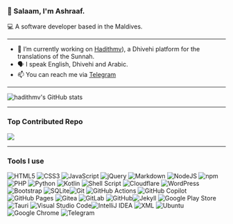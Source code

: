 <!--
**hadithmv/hadithmv** is a ✨ _special_ ✨ repository because its `README.md` (this file) appears on your GitHub profile.

Here are some ideas to get you started:

- 🔭 I’m currently working on ...
- 🌱 I’m currently learning ...
- 👯 I’m looking to collaborate on ...
- 🤔 I’m looking for help with ...
- 💬 Ask me about ...
- 📫 How to reach me: https://telegram.me/ashraafmv

-->

### 👋 Salaam, I'm Ashraaf.
💻 A software developer based in the Maldives.

-----

- 🔭 I’m currently working on [Hadithmv](https://github.com/hadithmv/hadithmv.github.io)), a Dhivehi platform for the translations of the Sunnah.  
- 🗣 I speak English, Dhivehi and Arabic.
- 📫 You can reach me via [Telegram](https://telegram.me/ashraafmv)

-----

<!--<p align="left"> <img src="https://komarev.com/ghpvc/?username=hadithmv&label=Profile%20views&color=0e75b6&style=flat" alt="hadithmv" /> </p>-->

<!--<h3 align="left">Languages and Tools:</h3>
<a href="https://getbootstrap.com" target="_blank"> <img src="https://raw.githubusercontent.com/devicons/devicon/master/icons/bootstrap/bootstrap-plain-wordmark.svg" alt="bootstrap" width="40" height="40"/> </a> <img src="https://raw.githubusercontent.com/devicons/devicon/master/icons/css3/css3-original-wordmark.svg" alt="css3" width="40" height="40"/> </a> <img src="https://www.vectorlogo.zone/logos/git-scm/git-scm-icon.svg" alt="git" width="40" height="40"/> </a> <a href="https://www.w3.org/html/" target="_blank"> <img src="https://raw.githubusercontent.com/devicons/devicon/master/icons/html5/html5-original-wordmark.svg" alt="html5" width="40" height="40"/> </a> <a href="https://developer.mozilla.org/en-US/docs/Web/JavaScript" target="_blank"> <img src="https://raw.githubusercontent.com/devicons/devicon/master/icons/javascript/javascript-original.svg" alt="javascript" width="40" height="40"/> </a> <a href="https://laravel.com/" target="_blank"> <a href="https://www.sqlite.org/" target="_blank"> <img src="https://www.vectorlogo.zone/logos/sqlite/sqlite-icon.svg" alt="sqlite" width="40" height="40"/> </a> </p>-->

<!--
<p align="center">
<img src="https://github-readme-stats.vercel.app/api/top-langs?username=hadithmv&show_icons=true&locale=en&layout=compact&theme=algolia" alt="hadithmv" />

<p>
<img src="https://github-readme-stats.vercel.app/api?username=hadithmv&show_icons=true&locale=en&theme=algolia" alt="hadithmv" />
</p>
-->


<!--
https://github.com/inttter/md-badges
-->
![hadithmv's GitHub stats](https://github-readme-stats.vercel.app/api?username=hadithmv&show=reviews,discussions_started,discussions_answered,prs_merged,prs_merged_percentage&show_icons=true&theme=transparent)

-----

### Top Contributed Repo
![](https://github-contributor-stats.vercel.app/api?username=hadithmv&limit=5&theme=dark&combine_all_yearly_contributions=true)

<!--
[![Readme Card](https://github-readme-stats.vercel.app/api/pin/?username=hadithmv&repo=hadithmv.github.io)](https://github.com/hadithmv/hadithmv)
-->
-----
<!--
https://github.com/inttter/md-badges
-->
### Tools I use
![HTML5](https://img.shields.io/badge/html5-%23E34F26.svg?style=for-the-badge&logo=html5&logoColor=white) ![CSS3](https://img.shields.io/badge/css3-%231572B6.svg?style=for-the-badge&logo=css3&logoColor=white) ![JavaScript](https://img.shields.io/badge/javascript-%23323330.svg?style=for-the-badge&logo=javascript&logoColor=%23F7DF1E) ![jQuery](https://img.shields.io/badge/jQuery-0769AD?logo=jquery&logoColor=fff) ![Markdown](https://img.shields.io/badge/markdown-%23000000.svg?style=for-the-badge&logo=markdown&logoColor=white) ![NodeJS](https://img.shields.io/badge/Node.js-6DA55F?logo=node.js&logoColor=white) ![npm](https://img.shields.io/badge/npm-CB3837?logo=npm&logoColor=fff) ![PHP](https://img.shields.io/badge/php-%23777BB4.svg?style=for-the-badge&logo=php&logoColor=white) ![Python](https://img.shields.io/badge/python-3670A0?style=for-the-badge&logo=python&logoColor=ffdd54) ![Kotlin](https://img.shields.io/badge/Kotlin-%237F52FF.svg?logo=kotlin&logoColor=white) ![Shell Script](https://img.shields.io/badge/shell_script-%23121011.svg?style=for-the-badge&logo=gnu-bash&logoColor=white) ![Cloudflare](https://img.shields.io/badge/Cloudflare-F38020?style=for-the-badge&logo=Cloudflare&logoColor=white) ![WordPress](https://img.shields.io/badge/WordPress-%2321759B.svg?logo=wordpress&logoColor=white) ![Bootstrap](https://img.shields.io/badge/bootstrap-%238511FA.svg?style=for-the-badge&logo=bootstrap&logoColor=white) ![SQLite](https://img.shields.io/badge/sqlite-%2307405e.svg?style=for-the-badge&logo=sqlite&logoColor=white)![Git](https://img.shields.io/badge/Git-F05032?logo=git&logoColor=fff) ![GitHub Actions](https://img.shields.io/badge/github%20actions-%232671E5.svg?style=for-the-badge&logo=githubactions&logoColor=white) ![GitHub Copilot](https://img.shields.io/badge/GitHub%20Copilot-000?logo=githubcopilot&logoColor=fff) ![GitHub Pages](https://img.shields.io/badge/GitHub%20Pages-121013?logo=github&logoColor=white) ![Gitea](https://img.shields.io/badge/Gitea-34495E?style=for-the-badge&logo=gitea&logoColor=5D9425) ![GitLab](https://img.shields.io/badge/gitlab-%23181717.svg?style=for-the-badge&logo=gitlab&logoColor=white) ![GitHub](https://img.shields.io/badge/github-%23121011.svg?style=for-the-badge&logo=github&logoColor=white)![Jekyll](https://img.shields.io/badge/Jekyll-C00?logo=jekyll&logoColor=fff) ![Google Play Store](https://img.shields.io/badge/Google_Play-414141?logo=google-play&logoColor=white) ![Tauri](https://img.shields.io/badge/Tauri-24C8D8?logo=tauri&logoColor=fff) ![Visual Studio Code](https://custom-icon-badges.demolab.com/badge/Visual%20Studio%20Code-0078d7.svg?logo=vsc&logoColor=white)![IntelliJ IDEA](https://img.shields.io/badge/IntelliJIDEA-000000.svg?logo=intellij-idea&logoColor=white) ![XML](https://img.shields.io/badge/XML-767C52?logo=xml&logoColor=fff) ![Ubuntu](https://img.shields.io/badge/Ubuntu-E95420?logo=ubuntu&logoColor=white) ![Google Chrome](https://img.shields.io/badge/Google%20Chrome-4285F4?logo=GoogleChrome&logoColor=white) ![Telegram](https://img.shields.io/badge/Telegram-2CA5E0?logo=telegram&logoColor=white)

